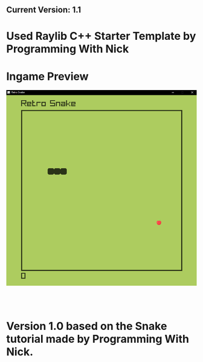 ## Current Version: 1.1

# Used Raylib C++ Starter Template by Programming With Nick

# Ingame Preview
<p align="center">
  <img src="preview.png" alt="" width="800">
</p>

<br>
<br>

# Version 1.0 based on the Snake tutorial made by Programming With Nick.